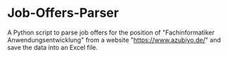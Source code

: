 # Job-Offers-Parser
A Python script to parse job offers for the position of "Fachinformatiker Anwendungsentwicklung" from a website "https://www.azubiyo.de/" and save the data into an Excel file.
